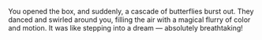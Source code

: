 You opened the box, and suddenly, a cascade of butterflies burst out. They danced and swirled around you, filling the air with a magical flurry of color and motion. It was like stepping into a dream — absolutely breathtaking!
